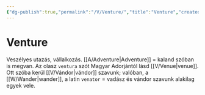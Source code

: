 ```yaml
---
{"dg-publish":true,"permalink":"/V/Venture/","title":"Venture","created":"2023-11-09T11:41","updated":"2024-02-02T04:16"}
---
```



# Venture

Veszélyes utazás, vállalkozás. [[A/Adventure\|Adventure]] = kaland szóban is megvan. Az olasz `ventura` szót Magyar Adorjántól lásd [[V/Venue\|venue]].  
Ott szóba kerül [[V/Vándor\|vándor]] szavunk; valóban, a [[W/Wander\|wander]], a latin `venator` = vadász és vándor szavunk alakilag egyek vele.  